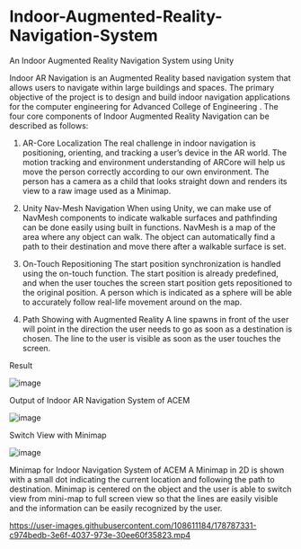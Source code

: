 # Indoor-Augmented-Reality-Navigation-System
An Indoor Augmented Reality Navigation System using Unity

Indoor AR Navigation is an Augmented Reality based navigation system that allows users to navigate within large buildings and spaces. The primary objective of the project is to design and build indoor navigation applications for the computer engineering for Advanced College of Engineering . 
The four core components of Indoor Augmented Reality Navigation can be described as follows:
1. AR-Core Localization
The real challenge in indoor navigation is positioning, orienting, and tracking a user’s device in the AR world. The motion tracking and environment understanding of ARCore will help us move the person correctly according to our own environment. The person has a camera as a child that looks straight down and renders its view to a raw image used as a Minimap.

2. Unity Nav-Mesh Navigation
When using Unity, we can make use of NavMesh components to indicate walkable surfaces and pathfinding can be done easily using built in functions. NavMesh is a map of the area where any object can walk. The object can automatically find a path to their destination and move there after a walkable surface is set.  
3. On-Touch Repositioning
The start position synchronization is handled using the on-touch function. The start position is already predefined, and when the user touches the screen start position gets repositioned to the original position. A person which is indicated as a sphere will be able to accurately follow real-life movement around on the map.

4. Path Showing with Augmented Reality
A line spawns in front of the user will point in the direction the user needs to go as soon as a destination is chosen. The line to the user is visible as soon as the user touches the screen.

Result

![image](https://user-images.githubusercontent.com/108611184/178309600-a4790180-848b-46fd-8cd3-5d3e53b5d8b1.png)

Output of Indoor AR Navigation System of ACEM


![image](https://user-images.githubusercontent.com/108611184/178309680-af282e15-1629-4a55-9417-af28271d208f.png)

Switch View with Minimap


![image](https://user-images.githubusercontent.com/108611184/178310286-61c1b52e-74d0-4275-85a2-fc10d17600a1.png)

Minimap for Indoor Navigation System of ACEM
A Minimap in 2D is shown with a small dot indicating the current location and following the path to destination. Minimap is centered on the object and the user is able to switch view from mini-map to full screen view so that the lines are easily visible and the information can be easily recognized by the user.


https://user-images.githubusercontent.com/108611184/178787331-c974bedb-3e6f-4037-973e-30ee60f35823.mp4

